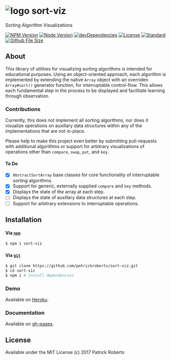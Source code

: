 # ![logo](https://i.imgur.com/Z7OeWcu.png) sort-viz

Sorting Algorithm Visualizations

[![NPM Version][npm-image]][npm-url] [![Node Version][node-image]][npm-url] [![devDependencies][devdep-image]][npm-url] [![License][license-image]][license-url] [![Standard][style-image]][style-url] [![Github File Size][filesize-image]][filesize-url]

## About

This library of utilities for visualizing sorting algorithms is intended for educational purposes. Using an object-oriented approach, each algorithm is implemented by extending the native `Array` object with an overriden `Array#sort()` generator function, for interruptable control-flow. This allows each fundamental step in the process to be displayed and facilitate learning through observation.

### Contributions

Currently, this does not implement all sorting algorithms, nor does it visualize operations on auxillary data structures within any of the implementations that are not in-place.

Please help to make this project even better by submitting pull-requests with additional algorithms or support for arbitrary visualizations of operations other than `compare`, `swap`, `put`, and `key`.

#### To Do

- [x] `AbstractSortArray` base classes for core functionality of interruptable sorting algorithms.
- [x] Support for generic, externally supplied `compare` and `key` methods.
- [x] Displays the state of the array at each step.
- [ ] Displays the state of auxillary data structures at each step.
- [ ] Support for arbitrary extensions to interruptable operations.

## Installation

#### Via [`npm`][npm-url]

```bash
$ npm i sort-viz
```

#### Via [`git`][git-url]

```bash
$ git clone https://github.com/patrickroberts/sort-viz.git
$ cd sort-viz
$ npm i # install dependencies
```

### Demo

Available on [Heroku][demo-url].

### Documentation

Available on [gh-pages][docs-url].


## License

Available under the MIT License
(c) 2017 Patrick Roberts

[npm-url]: https://www.npmjs.com/package/sort-viz
[npm-image]: https://img.shields.io/npm/v/sort-viz.svg

[node-image]: https://img.shields.io/node/v/sort-viz.svg

[devdep-image]: https://img.shields.io/david/dev/patrickroberts/sort-viz.svg

[license-url]: https://github.com/patrickroberts/sort-viz/blob/master/LICENSE
[license-image]: https://img.shields.io/badge/license-MIT-blue.svg

[style-url]: https://standardjs.com/
[style-image]: https://img.shields.io/badge/style-standard-brightgreen.svg

[filesize-url]: https://github.com/patrickroberts/sort-viz/blob/master/umd/sort.min.js
[filesize-image]: https://img.shields.io/github/size/patrickroberts/sort-viz/umd/sort.min.js.svg

[git-url]: https://git-scm.com/

[demo-url]: https://sorts.herokuapp.com/
[docs-url]: https://patrickroberts.github.io/sort-viz
